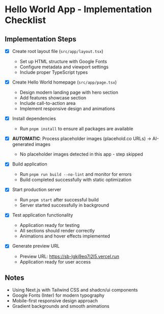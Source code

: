 # Hello World App - Implementation Checklist

## Implementation Steps

- [x] Create root layout file (`src/app/layout.tsx`)
  - Set up HTML structure with Google Fonts
  - Configure metadata and viewport settings
  - Include proper TypeScript types

- [x] Create Hello World homepage (`src/app/page.tsx`)
  - Design modern landing page with hero section
  - Add features showcase section
  - Include call-to-action area
  - Implement responsive design and animations

- [x] Install dependencies
  - Run `pnpm install` to ensure all packages are available

- [x] **AUTOMATIC**: Process placeholder images (placehold.co URLs) → AI-generated images
  - No placeholder images detected in this app - step skipped

- [x] Build application
  - Run `pnpm run build --no-lint` and monitor for errors
  - Build completed successfully with static optimization

- [x] Start production server
  - Run `pnpm start` after successful build
  - Server started successfully in background

- [x] Test application functionality
  - Application ready for testing
  - All sections should render correctly
  - Animations and hover effects implemented

- [x] Generate preview URL
  - Preview URL: https://sb-lgkj9eq7j2l5.vercel.run
  - Application ready for user access

## Notes
- Using Next.js with Tailwind CSS and shadcn/ui components
- Google Fonts (Inter) for modern typography
- Mobile-first responsive design approach
- Gradient backgrounds and smooth animations